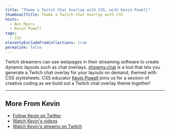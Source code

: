 ```yaml
---
title: "Theme a Twitch Chat Overlay with CSS, with Kevin Powell"
thumbnailTitle: Theme a Twitch Chat Overlay with CSS
hosts:
  - Ben Myers
  - Kevin Powell
tags:
  - CSS
eleventyExcludeFromCollections: true
permalink: false
---
```


Twitch streamers can use webpages in their streaming software to create dynamic layouts such as chat overlays. [showmy.chat](https://showmy.chat) is a tool that lets you generate a Twitch chat overlay for your layouts on demand, themed with CSS stylesheets. CSS educator [Kevin Powell](https://twitter.com/KevinJPowell) joins us for a session of creative coding as we build out a Twitch chat overlay theme together!

---

## More From Kevin

- [Follow Kevin on Twitter](https://twitter.com/KevinJPowell)
- [Watch Kevin's videos](https://youtube.com/kevinpowell)
- [Watch Kevin's streams on Twitch](https://twitch.tv/KevinPowellCSS)